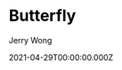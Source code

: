---
title: Butterfly
github: https://github.com/jerryc127/hexo-theme-butterfly
demo: https://butterfly.js.org/
license: Apache-2.0
author: Jerry Wong
author_link: ''
author_twitter: ''
date: 2021-04-29T00:00:00.000Z
ssg:
  - Hexo
cms: null
css: null
category: null
description: '🦋 A Hexo Theme: Butterfly.'
draft: true
publish_date: '2019-06-04T13:38:41Z'
update_date: '2022-12-12T17:23:50Z'
github_star: 4745
github_fork: 948
---